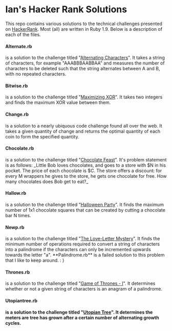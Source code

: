 <h1>Ian's Hacker Rank Solutions</h1>
<p>This repo contains various solutions to the technical challenges presented on <a href="https://www.hackerrank.com">HackerRank</a>. Most (all) are written in Ruby 1.9. Below is a description of each of the files.

<h4>Alternate.rb</h4>is a solution to the challenge titled "<a href="https://www.hackerrank.com/challenges/alternating-characters">Alternating Characters</a>". It takes a string of characters, for example "AAABBBAABBAA" and measures the number of characters to be deleted such that the string alternates between A and B, with no repeated characters.<br />
<h4>Bitwise.rb</h4>is a solution to the challenge titled "<a href="https://www.hackerrank.com/challenges/maximizing-xor">Maximizing XOR</a>". It takes two integers and finds the maximum XOR value between them.<br />
<h4>Change.rb</h4>is a solution to a nearly ubiquous code challenge found all over the web. It takes a given quantity of change and returns the optimal quantity of each coin to form the specified quantity.<br />
<h4>Chocolate.rb</h4>is a solution to the challenge titled "<a href="https://www.hackerrank.com/challenges/chocolate-feast">Chocolate Feast</a>". It's problem statement is as follows: _Little Bob loves chocolates, and goes to a store with $N in his pocket. The price of each chocolate is $C. The store offers a discount: for every M wrappers he gives to the store, he gets one chocolate for free. How many chocolates does Bob get to eat?_
<h4>Hallow.rb</h4> is a solution to the challenge titled "<a href="https://www.hackerrank.com/challenges/halloween-party">Halloween Party</a>". It finds the maximum number of 1x1 chocolate squares that can be created by cutting a chocolate bar N times.<br />
<h4>Newp.rb</h4> is a solution to the challenge titled "<a href="https://www.hackerrank.com/challenges/the-love-letter-mystery">The Love-Letter Mystery</a>". It finds the minimum number of operations required to convert a string of characters into a palindrome if the characters can only be incremented upwards towards the letter "a". **Palindrome.rb** is a failed solution to this problem that I like to keep around. : )<br />
<h4>Thrones.rb</h4> is a solution to the challenge titled "<a href="https://www.hackerrank.com/challenges/game-of-thrones">Game of Thrones - I</a>". It determines whether or not a given string of characters is an anagram of a palindrome.<b />
<h4>Utopiantree.rb</h4> is a solution to the challenge titled "<a href = "https://www.hackerrank.com/challenges/utopian-tree">Utopian Tree</a>". It determines the meters are tree has grown after a certain number of alternating growth cycles.



